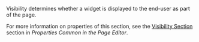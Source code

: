 
Visibility determines whether a widget is displayed to the end-user as part of the page.

For more information on properties of this section, see the [Visibility Section](/refguide9/common-widget-properties/#visibility-properties) section in *Properties Common in the Page Editor*. 

